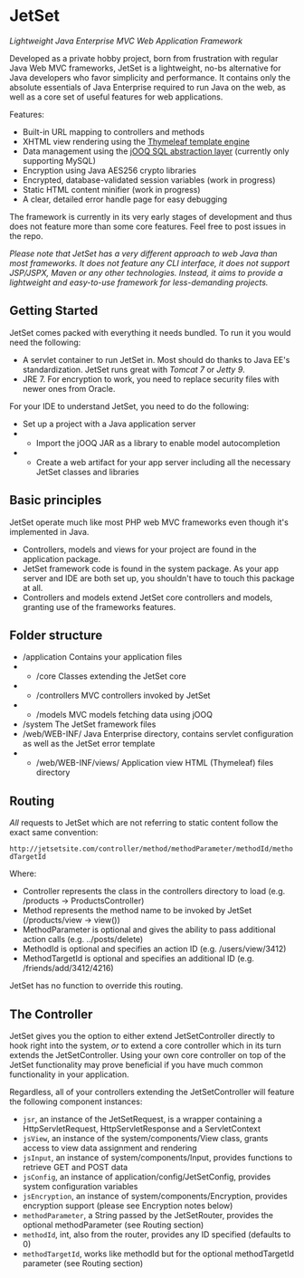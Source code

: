 JetSet
======

*Lightweight Java Enterprise MVC Web Application Framework*

Developed as a private hobby project, born from frustration with regular Java Web MVC frameworks, JetSet is a lightweight, no-bs alternative for Java developers who favor simplicity and performance. It contains only the absolute essentials of Java Enterprise required to run Java on the web, as well as a core set of useful features for web applications.

Features:
 * Built-in URL mapping to controllers and methods
 * XHTML view rendering using the [Thymeleaf template engine](http://www.thymeleaf.org/)
 * Data management using the [jOOQ SQL abstraction layer](http://www.jooq.org/) (currently only supporting MySQL)
 * Encryption using Java AES256 crypto libraries
 * Encrypted, database-validated session variables (work in progress)
 * Static HTML content minifier (work in progress)
 * A clear, detailed error handle page for easy debugging

The framework is currently in its very early stages of development and thus does not feature more than some core features. Feel free to post issues in the repo.

_Please note that JetSet has a very different approach to web Java than most frameworks. It does not feature any CLI interface, it does not support JSP/JSPX, Maven or any other technologies. Instead, it aims to provide a lightweight and easy-to-use framework for less-demanding projects._

Getting Started
---------------

JetSet comes packed with everything it needs bundled. To run it you would need the following:
* A servlet container to run JetSet in. Most should do thanks to Java EE's standardization. JetSet runs great with *Tomcat 7* or *Jetty 9*.
* JRE 7. For encryption to work, you need to replace security files with newer ones from Oracle.

For your IDE to understand JetSet, you need to do the following:
* Set up a project with a Java application server
* * Import the jOOQ JAR as a library to enable model autocompletion
* * Create a web artifact for your app server including all the necessary JetSet classes and libraries

Basic principles
----------------

JetSet operate much like most PHP web MVC frameworks even though it's implemented in Java.
* Controllers, models and views for your project are found in the application package.
* JetSet framework code is found in the system package. As your app server and IDE are both set up, you shouldn't have to touch this package at all.
* Controllers and models extend JetSet core controllers and models, granting use of the frameworks features.

Folder structure
----------------

- /application            Contains your application files
- - /core                 Classes extending the JetSet core
- - /controllers          MVC controllers invoked by JetSet
- - /models               MVC models fetching data using jOOQ
- /system                 The JetSet framework files
- /web/WEB-INF/           Java Enterprise directory, contains servlet configuration as well as the JetSet error template
- - /web/WEB-INF/views/     Application view HTML (Thymeleaf) files directory

Routing
-------

*All* requests to JetSet which are not referring to static content follow the exact same convention:

`http://jetsetsite.com/controller/method/methodParameter/methodId/methodTargetId`

Where:
* Controller represents the class in the controllers directory to load (e.g. /products -> ProductsController)
* Method represents the method name to be invoked by JetSet (/products/view -> view())
* MethodParameter is optional and gives the ability to pass additional action calls (e.g. ../posts/delete)
* MethodId is optional and specifies an action ID (e.g. /users/view/3412)
* MethodTargetId is optional and specifies an additional ID (e.g. /friends/add/3412/4216)

JetSet has no function to override this routing.

The Controller
--------------

JetSet gives you the option to either extend JetSetController directly to hook right into the system, *or* to extend a core controller which in its turn extends the JetSetController. Using your own core controller on top of the JetSet functionality may prove beneficial if you have much common functionality in your application.

Regardless, all of your controllers extending the JetSetController will feature the following component instances:
* `jsr`, an instance of the JetSetRequest, is a wrapper containing a HttpServletRequest, HttpServletResponse and a ServletContext
* `jsView`, an instance of the system/components/View class, grants access to view data assignment and rendering
* `jsInput`, an instance of system/components/Input, provides functions to retrieve GET and POST data
* `jsConfig`, an instance of application/config/JetSetConfig, provides system configuration variables
* `jsEncryption`, an instance of system/components/Encryption, provides encryption support (please see Encryption notes below)
* `methodParameter`, a String passed by the JetSetRouter, provides the optional methodParameter (see Routing section)
* `methodId`, int, also from the router, provides any ID specified (defaults to 0)
* `methodTargetId`, works like methodId but for the optional methodTargetId parameter (see Routing section)
